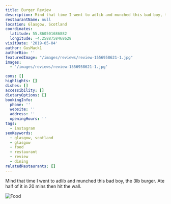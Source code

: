 ```yaml
---
title: Burger Review
description: Mind that time I went to adlib and munched this bad boy, the 3lb burger. Ate half of it in 20 mins then hit the wall.
restaurantName: null
location: Glasgow, Scotland
coordinates:
  latitude: 55.860501686882
  longitude: -4.2588758468628
visitDate: '2019-05-04'
author: GusMack1
authorBio: ''
featuredImage: "/images/reviews/review-1556958621-1.jpg"
images:
  - '/images/reviews/review-1556958621-1.jpg'

cons: []
highlights: []
dishes: []
accessibility: []
dietaryOptions: []
bookingInfo:
  phone: ''
  website: ''
  address: ''
  openingHours: ''
tags:
  - instagram
seoKeywords:
  - glasgow, scotland
  - glasgow
  - food
  - restaurant
  - review
  - dining
relatedRestaurants: []
---
```


Mind that time I went to adlib and munched this bad boy, the 3lb burger. Ate half of it in 20 mins then hit the wall.

![Food](/images/reviews/review-1556958621-1.jpg)

